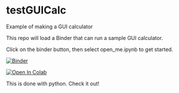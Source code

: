 # testGUICalc
Example of making a GUI calculator

This repo will load a Binder that can run a sample GUI calculator.

Click on the binder button, then select open_me.ipynb to get started.

[![Binder](https://mybinder.org/badge_logo.svg)](https://mybinder.org/v2/gh/jfell13/testGUICalc/master)

[![Open In Colab](https://colab.research.google.com/assets/colab-badge.svg)](https://colab.research.google.com/https://github.com/jfell13/testGUICalc/master)

This is done with python. Check it out!

